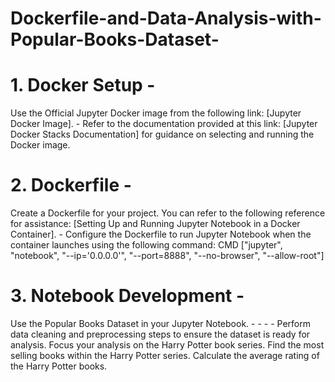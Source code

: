 # Dockerfile-and-Data-Analysis-with-Popular-Books-Dataset-

# 1. Docker Setup - 
Use the Official Jupyter Docker image from the following link: [Jupyter Docker Image]. - 
Refer to the documentation provided at this link: [Jupyter Docker Stacks Documentation] for 
guidance on selecting and running the Docker image. 
# 2. Dockerfile - 
Create a Dockerfile for your project. You can refer to the following reference for assistance: 
[Setting Up and Running Jupyter Notebook in a Docker Container]. - 
Configure the Dockerfile to run Jupyter Notebook when the container launches using the 
following command: 
CMD ["jupyter", "notebook", "--ip='0.0.0.0'", "--port=8888", "--no-browser", "--allow-root"] 
# 3. Notebook Development - 
Use the Popular Books Dataset in your Jupyter Notebook. - - - - 
Perform data cleaning and preprocessing steps to ensure the dataset is ready for analysis. 
Focus your analysis on the Harry Potter book series. 
Find the most selling books within the Harry Potter series. 
Calculate the average rating of the Harry Potter books. 
